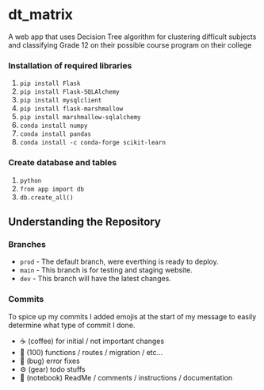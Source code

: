# dt_matrix
 A web app that uses Decision Tree algorithm for clustering difficult subjects and classifying Grade 12 on their possible course program on their college

### Installation of required libraries
 1. `pip install Flask`
 2. `pip install Flask-SQLAlchemy`
 3. `pip install mysqlclient`
 4. `pip install flask-marshmallow`
 5. `pip install marshmallow-sqlalchemy`
 6. `conda install numpy`
 7. `conda install pandas`
 8. `conda install -c conda-forge scikit-learn`

### Create database and tables
 1. `python`
 2. `from app import db`
 3. `db.create_all()`

## Understanding the Repository
### Branches
- `prod` - The default branch, were everthing is ready to deploy.
- `main` - This branch is for testing and staging website.
- `dev` - This branch will have the latest changes.
### Commits
To spice up my commits I added emojis at the start of my message to easily determine what type of commit I done.
- ☕️ (coffee) for initial / not important changes
- 💯 (100) functions / routes / migration / etc...
- 🐛 (bug) error fixes
- ⚙️ (gear) todo stuffs
- 📓 (notebook) ReadMe / comments / instructions / documentation

